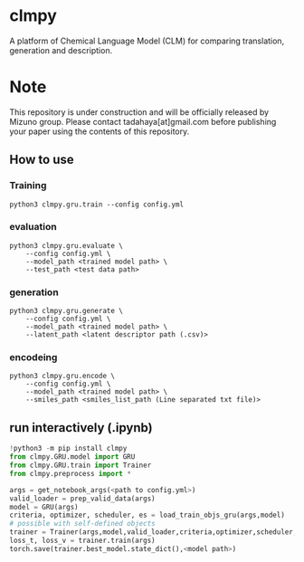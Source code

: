 # clmpy

A platform of Chemical Language Model (CLM) for comparing translation, generation and description.

# Note

This repository is under construction and will be officially released by Mizuno group.
Please contact tadahaya[at]gmail.com before publishing your paper using the contents of this repository.

## How to use

### Training
``` shell
python3 clmpy.gru.train --config config.yml
```

### evaluation
``` shell
python3 clmpy.gru.evaluate \
    --config config.yml \
    --model_path <trained model path> \
    --test_path <test data path> 
```

### generation
``` shell
python3 clmpy.gru.generate \
    --config config.yml \
    --model_path <trained model path> \
    --latent_path <latent descriptor path (.csv)> 
```

### encodeing
``` shell
python3 clmpy.gru.encode \
    --config config.yml \
    --model_path <trained model path> \
    --smiles_path <smiles_list_path (Line separated txt file)> 
```

## run interactively (.ipynb)
``` python
!python3 -m pip install clmpy
from clmpy.GRU.model import GRU
from clmpy.GRU.train import Trainer
from clmpy.preprocess import *

args = get_notebook_args(<path to config.yml>)
valid_loader = prep_valid_data(args)
model = GRU(args)
criteria, optimizer, scheduler, es = load_train_objs_gru(args,model)
# possible with self-defined objects
trainer = Trainer(args,model,valid_loader,criteria,optimizer,scheduler,es)
loss_t, loss_v = trainer.train(args)
torch.save(trainer.best_model.state_dict(),<model path>)
```